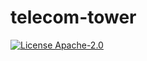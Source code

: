 # telecom-tower

[![License Apache-2.0](https://img.shields.io/github/license/heia-fr/telecom-tower.svg)](http://opensource.org/licenses/Apache-2.0)
